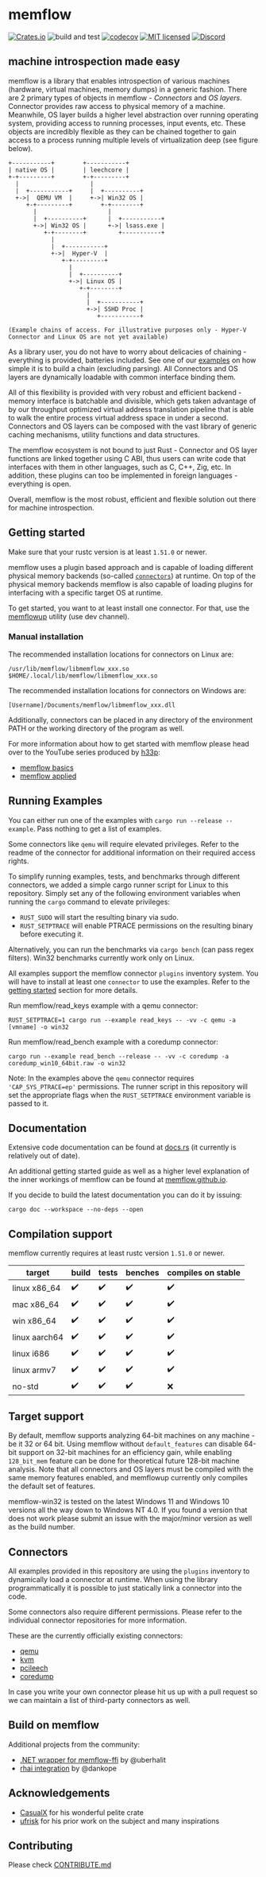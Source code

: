 # memflow
[![Crates.io](https://img.shields.io/crates/v/memflow.svg)](https://crates.io/crates/memflow)
![build and test](https://github.com/memflow/memflow/workflows/Build%20and%20test/badge.svg?branch=dev)
[![codecov](https://codecov.io/gh/memflow/memflow/branch/master/graph/badge.svg?token=XT7R158N6W)](https://codecov.io/gh/memflow/memflow)
[![MIT licensed](https://img.shields.io/badge/license-MIT-blue.svg)](LICENSE)
[![Discord](https://img.shields.io/discord/738739624976973835?color=%20%237289da&label=Discord)](https://discord.gg/afsEtMR)

## machine introspection made easy

memflow is a library that enables introspection of various machines (hardware, virtual machines, memory dumps) in a generic fashion. There are 2 primary types of objects in memflow - _Connectors_ and _OS layers_. Connector provides raw access to physical memory of a machine. Meanwhile, OS layer builds a higher level abstraction over running operating system, providing access to running processes, input events, etc. These objects are incredibly flexible as they can be chained together to gain access to a process running multiple levels of virtualization deep (see figure below).

```
+-----------+        +-----------+
| native OS |        | leechcore |
+-+---------+        +-+---------+
  |                    |
  |  +-----------+     |  +----------+
  +->|  QEMU VM  |     +->| Win32 OS |
     +-+---------+        +-+--------+
       |                    |
       |  +----------+      |  +-----------+
       +->| Win32 OS |      +->| lsass.exe |
          +-+--------+         +-----------+
            |
            |  +-----------+
            +->|  Hyper-V  |
               +-+---------+
                 |
                 |  +----------+
                 +->| Linux OS |
                    +-+--------+
                      |
                      |  +-----------+
                      +->| SSHD Proc |
                         +-----------+

(Example chains of access. For illustrative purposes only - Hyper-V Connector and Linux OS are not yet available)
```

As a library user, you do not have to worry about delicacies of chaining - everything is provided, batteries included. See one of our [examples](memflow/examples/process_list.rs) on how simple it is to build a chain (excluding parsing). All Connectors and OS layers are dynamically loadable with common interface binding them.

All of this flexibility is provided with very robust and efficient backend - memory interface is batchable and divisible, which gets taken advantage of by our throughput optimized virtual address translation pipeline that is able to walk the entire process virtual address space in under a second. Connectors and OS layers can be composed with the vast library of generic caching mechanisms, utility functions and data structures.

The memflow ecosystem is not bound to just Rust - Connector and OS layer functions are linked together using C ABI, thus users can write code that interfaces with them in other languages, such as C, C++, Zig, etc. In addition, these plugins can too be implemented in foreign languages - everything is open.

Overall, memflow is the most robust, efficient and flexible solution out there for machine introspection.

## Getting started

Make sure that your rustc version is at least `1.51.0` or newer.

memflow uses a plugin based approach and is capable of loading different physical memory backends (so-called [`connectors`](#connectors)) at runtime. On top of the physical memory backends memflow is also capable of loading plugins for interfacing with a specific target OS at runtime.

To get started, you want to at least install one connector. For that, use the [memflowup](https://github.com/memflow/memflowup) utility (use dev channel).

### Manual installation

The recommended installation locations for connectors on Linux are:
```
/usr/lib/memflow/libmemflow_xxx.so
$HOME/.local/lib/memflow/libmemflow_xxx.so
```

The recommended installation locations for connectors on Windows are:
```
[Username]/Documents/memflow/libmemflow_xxx.dll
```

Additionally, connectors can be placed in any directory of the environment PATH or the working directory of the program as well.

For more information about how to get started with memflow please head over to the YouTube series produced by [h33p](https://github.com/h33p/):

- [memflow basics](https://www.youtube.com/playlist?list=PLrC4R7zDrxB3RSJQk9ahmXNCw8m3pdP6z)
- [memflow applied](https://www.youtube.com/watch?v=xJXkRMy71dc&list=PLrC4R7zDrxB17iWCy9eEdCaluCR3Bkn8q)

## Running Examples

You can either run one of the examples with `cargo run --release --example`. Pass nothing to get a list of examples.

Some connectors like `qemu` will require elevated privileges. Refer to the readme of the connector for additional information on their required access rights.

To simplify running examples, tests, and benchmarks through different connectors, we added a simple cargo runner script for Linux to this repository.
Simply set any of the following environment variables when running the `cargo` command to elevate privileges:

- `RUST_SUDO` will start the resulting binary via sudo.
- `RUST_SETPTRACE` will enable PTRACE permissions on the resulting binary before executing it.

Alternatively, you can run the benchmarks via `cargo bench` (can pass regex filters). Win32 benchmarks currently work only on Linux.

All examples support the memflow connector `plugins` inventory system.
You will have to install at least one `connector` to use the examples. Refer to the [getting started](#getting-started) section for more details.

Run memflow/read\_keys example with a qemu connector:

`RUST_SETPTRACE=1 cargo run --example read_keys -- -vv -c qemu -a [vmname] -o win32`

Run memflow/read\_bench example with a coredump connector:

`cargo run --example read_bench --release -- -vv -c coredump -a coredump_win10_64bit.raw -o win32`

Note: In the examples above the `qemu` connector requires `'CAP_SYS_PTRACE=ep'` permissions. The runner script in this repository will set the appropriate flags when the `RUST_SETPTRACE` environment variable is passed to it.

## Documentation

Extensive code documentation can be found at [docs.rs](https://docs.rs/memflow/0.2.0-beta/)
(it currently is relatively out of date).

An additional getting started guide as well as a higher level
explanation of the inner workings of memflow can be found at [memflow.github.io](https://memflow.github.io).

If you decide to build the latest documentation you can do it by issuing:

`cargo doc --workspace --no-deps --open`

## Compilation support

memflow currently requires at least rustc version `1.51.0` or newer.

| target        | build              | tests              | benches            | compiles on stable |
|---------------|--------------------|--------------------|--------------------|--------------------|
| linux x86_64  | :heavy_check_mark: | :heavy_check_mark: | :heavy_check_mark: | :heavy_check_mark: |
| mac x86_64    | :heavy_check_mark: | :heavy_check_mark: | :heavy_check_mark: | :heavy_check_mark: |
| win x86_64    | :heavy_check_mark: | :heavy_check_mark: | :heavy_check_mark: | :heavy_check_mark: |
| linux aarch64 | :heavy_check_mark: | :heavy_check_mark: | :heavy_check_mark: | :heavy_check_mark: |
| linux i686    | :heavy_check_mark: | :heavy_check_mark: | :heavy_check_mark: | :heavy_check_mark: |
| linux armv7   | :heavy_check_mark: | :heavy_check_mark: | :heavy_check_mark: | :heavy_check_mark: |
| no-std        | :heavy_check_mark: | :heavy_check_mark: | :heavy_check_mark: | :x:                |

## Target support

By default, memflow supports analyzing 64-bit machines on any machine - be it 32 or 64 bit. Using memflow without `default_features` can disable 64-bit support on 32-bit machines for an efficiency gain, while enabling `128_bit_mem` feature can be done for theoretical future 128-bit machine analysis. Note that all connectors and OS layers must be compiled with the same memory features enabled, and memflowup currently only compiles the default set of features.

memflow-win32 is tested on the latest Windows 11 and Windows 10 versions all the way down to Windows NT 4.0. If you found a version that does not work please submit an issue with the major/minor version as well as the build number.

## Connectors

All examples provided in this repository are using the `plugins` inventory to
dynamically load a connector at runtime. When using the library programmatically it is possible to just statically link a connector into the code.

Some connectors also require different permissions. Please refer to the individual connector repositories for more information.

These are the currently officially existing connectors:
- [qemu](https://github.com/memflow/memflow-qemu-procfs)
- [kvm](https://github.com/memflow/memflow-kvm)
- [pcileech](https://github.com/memflow/memflow-pcileech)
- [coredump](https://github.com/memflow/memflow-coredump)

In case you write your own connector please hit us up with a pull request so we can maintain a list of third-party connectors as well.

## Build on memflow

Additional projects from the community:
- [.NET wrapper for memflow-ffi](https://github.com/uberhalit/memflow.NET) by @uberhalit
- [rhai integration](https://github.com/dankope/rhai-memflow) by @dankope

## Acknowledgements
- [CasualX](https://github.com/casualx/) for his wonderful pelite crate
- [ufrisk](https://github.com/ufrisk/) for his prior work on the subject and many inspirations

## Contributing

Please check [CONTRIBUTE.md](CONTRIBUTE.md)
